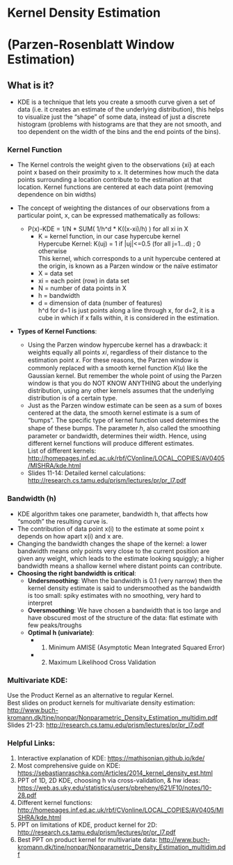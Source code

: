 # Kernel Density Estimation 
# (Parzen-Rosenblatt Window Estimation)

## What is it?
  * KDE is a technique that lets you create a smooth curve given a set of data (i.e. it creates an estimate of the underlying distribution), this helps to visualize just the “shape” of some data, instead of just a discrete histogram (problems with histograms are that they are not smooth, and too dependent on the width of the bins and the end points of the bins).

### Kernel Function
  * The Kernel controls the weight given to the observations {xi} at each point x based on their proximity to x. It determines how much the data points surrounding a location contribute to the estimation at that location. Kernel functions are centered at each data point (removing dependence on bin widths)
  * The concept of weighting the distances of our observations from a particular point, x, can be expressed mathematically as follows:
    * P(x)-KDE = 1/N * SUM( 1/h^d * K((x-xi)/h) ) for all xi in X 
      * K = kernel function, in our case hypercube kernel\
      Hypercube Kernel:  K(uj) = 1 if |uj|<=0.5 (for all j=1...d) ; 0 otherwise\
      This kernel, which corresponds to a unit hypercube centered at the origin,
is known as a Parzen window or the naïve estimator
      * X = data set
      * xi = each point (row) in data set
      * N = number of data points in X
      * h = bandwidth
      * d = dimension of data (number of features) \
      h^d for d=1 is just points along a line through x, for d=2, it is a cube in which if x falls within, it is considered in the estimation.
    
  * **Types of Kernel Functions**:
    * Using the Parzen window hypercube kernel has a drawback: it weights equally all points 𝑥𝑖, regardless of their distance to the estimation point 𝑥. For these reasons, the Parzen window is commonly replaced with a smooth kernel function 𝐾(𝑢) like the Gaussian kernel. But remember the whole point of using the Parzen window is that you do NOT KNOW ANYTHING about the underlying distribution, using any other kernels assumes that the underlying distribution is of a certain type.
    * Just as the Parzen window estimate can be seen as a sum of boxes centered at the data, the smooth kernel estimate is a sum of “bumps”. The specific type of kernel function used determines the shape of these bumps. The parameter ℎ, also called the smoothing parameter or bandwidth, determines their width. Hence, using different kernel functions will produce different estimates.\
    List of different kernels: http://homepages.inf.ed.ac.uk/rbf/CVonline/LOCAL_COPIES/AV0405/MISHRA/kde.html
    * Slides 11-14: Detailed kernel calculations: http://research.cs.tamu.edu/prism/lectures/pr/pr_l7.pdf

### Bandwidth (h)
  * KDE algorithm takes one parameter, bandwidth h, that affects how “smooth” the resulting curve is.
  * The contribution of data point x(i) to the estimate at some point x depends on how apart x(i) and x are.
  * Changing the bandwidth changes the shape of the kernel: a lower bandwidth means only points very close to the current position are given any weight, which leads to the estimate looking squiggly; a higher bandwidth means a shallow kernel where distant points can contribute.
  * **Choosing the right bandwidth is critical**:
    * **Undersmoothing**: When the bandwidth is 0.1 (very narrow) then the kernel density estimate is said to undersmoothed as the bandwidth is too small: spiky estimates with no smoothing, very hard to interpret
    * **Oversmoothing**: We have chosen a bandwidth that is too large and have obscured most of the structure of the data: flat estimate with few peaks/troughs
    * **Optimal h (univariate)**:
      * 1. Minimum AMISE (Asymptotic Mean Integrated Squared Error)
      * 2. Maximum Likelihood Cross Validation
      
### Multivariate KDE:
Use the Product Kernel as an alternative to regular Kernel. \
Best slides on product kernels for multivariate density estimation: http://www.buch-kromann.dk/tine/nonpar/Nonparametric_Density_Estimation_multidim.pdf  \
Slides 21-23: http://research.cs.tamu.edu/prism/lectures/pr/pr_l7.pdf

### Helpful Links:
1. Interactive explanation of KDE: https://mathisonian.github.io/kde/
2. Most comprehensive guide on KDE: https://sebastianraschka.com/Articles/2014_kernel_density_est.html
3. PPT of 1D, 2D KDE, choosing h via cross-validation, & hw ideas: https://web.as.uky.edu/statistics/users/pbreheny/621/F10/notes/10-28.pdf
4. Different kernel functions: http://homepages.inf.ed.ac.uk/rbf/CVonline/LOCAL_COPIES/AV0405/MISHRA/kde.html
5. PPT on limitations of KDE, product kernel for 2D: http://research.cs.tamu.edu/prism/lectures/pr/pr_l7.pdf
6. Best PPT on product kernel for multivariate data: http://www.buch-kromann.dk/tine/nonpar/Nonparametric_Density_Estimation_multidim.pdf
